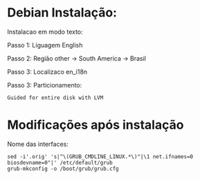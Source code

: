 # Debian Instalação:

Instalacao em modo texto:

Passo 1: Liguagem English

Passo 2: Região other -> South America -> Brasil

Passo 3: Localizaco en_i18n

Passo 3: Particionamento:

	Guided for entire disk with LVM

# Modificações após instalação

Nome das interfaces:

	sed -i'.orig' 's|^\(GRUB_CMDLINE_LINUX.*\)"|\1 net.ifnames=0 biosdevname=0"|' /etc/default/grub
	grub-mkconfig -o /boot/grub/grub.cfg
